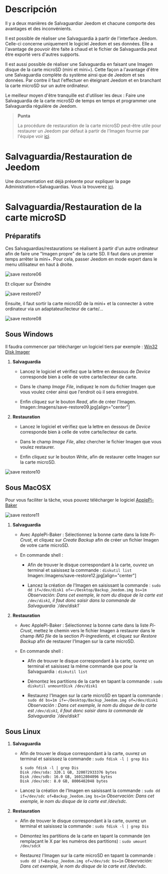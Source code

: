 Descripción 
===========

Il y a deux manières de Salvaguardiar Jeedom et chacune comporte des
avantages et des inconvénients.

Il est possible de réaliser une Salvaguardia à partir de l'interface
Jeedom. Celle-ci concerne uniquement le logiciel Jeedom et ses données.
Elle a l'avantage de pouvoir être faite à chaud et le fichier de
Salvaguardia peut être exporté vers d'autres supports.

Il est aussi possible de réaliser une Salvaguardia en faisant une Imagen
disque de la carte microSD (mini et mini+). Cette façon a l'avantage
d'être une Salvaguardia complète du système ainsi que de Jeedom et ses
données. Par contre il faut l'effectuer en éteignant Jeedom et en
branchant la carte microSD sur un autre ordinateur.

Le meilleur moyen d'être tranquille est d'utiliser les deux : Faire une
Salvaguardia de la carte microSD de temps en temps et programmer une
Salvaguardia régulière de Jeedom.

> **Punta**
>
> La procédure de restauration de la carte microSD peut-être utile pour
> restaurer un Jeedom par défaut à partir de l'Imagen fournie par
> l'équipe voir
> [ici](https://www.jeedom.fr/doc/documentation/installation/fr_FR/doc-installation.html).

Salvaguardia/Restauration de Jeedom 
=================================

Une documentation est déjà présente pour expliquer la page
Administration→Salvaguardias. Vous la trouverez
[ici](https://jeedom.github.io/core/fr_FR/backup).

Salvaguardia/Restauration de la carte microSD 
===========================================

Préparatifs 
-----------

Ces Salvaguardias/restaurations se réalisent à partir d'un autre
ordinateur afin de faire une "Imagen propre" de la carte SD. Il faut dans
un premier temps arrêter la mini+. Pour cela, passer Jeedom en mode
expert dans le menu utilisateur en haut à droite.

![save restore06](Imagens/save-restore06.jpg)

Et cliquer sur Éteindre

![save restore07](Imagens/save-restore07.jpg)

Ensuite, il faut sortir la carte microSD de la mini+ et la connecter à
votre ordinateur via un adaptateur/lecteur de carte/…​

![save restore08](Imagens/save-restore08.jpg)

Sous Windows 
------------

Il faudra commencer par télécharger un logiciel tiers par exemple :
[Win32 Disk Imager](http://sourceforge.net/projects/win32diskImagenr/)

1.  **Salvaguardia**

    -   Lancez le logiciel et vérifiez que la lettre en dessous de
        *Device* corresponde bien à celle de votre carte/lecteur
        de carte.

    -   Dans le champ *Image File*, indiquez le nom du fichier Imagen que
        vous voulez créer ainsi que l'endroit où il sera enregistré.

    -   Enfin cliquez sur le bouton *Read*, afin de créer l'Imagen.
        Imagen::Imagens/save-restore09.jpg\[align="center"\]

2.  **Restauration**

    -   Lancez le logiciel et vérifiez que la lettre en dessous de
        *Device* corresponde bien à celle de votre carte/lecteur
        de carte.

    -   Dans le champ *Image File*, allez chercher le fichier Imagen que
        vous voulez restaurer.

    -   Enfin cliquez sur le bouton *Write*, afin de restaurer cette
        Imagen sur la carte microSD.

![save restore10](Imagens/save-restore10.jpg)

Sous MacOSX 
-----------

Pour vous faciliter la tâche, vous pouvez télécharger le logiciel
[ApplePi-Baker](http://www.tweaking4all.com/hardware/raspberry-pi/macosx-apple-pi-baker/)

![save restore11](Imagens/save-restore11.jpg)

1.  **Salvaguardia**

    -   Avec ApplePi-Baker : Sélectionnez la bonne carte dans la liste
        *Pi-Crust*, et cliquez sur *Create Backup* afin de créer un
        fichier Imagen de votre carte microSD.

    -   En commande shell :

        -   Afin de trouver le disque correspondant à la carte, ouvrez
            un terminal et saisissez la commande : `diskutil list`
            Imagen::Imagens/save-restore12.jpg\[align="center"\]

        -   Lancez la création de l'Imagen en saisissant la commande :
            `sudo dd if=/dev/disk1 of=~/Desktop/Backup_Jeedom.img bs=1m`
            *Observación: Dans cet exemple, le nom du disque de la carte
            est `/dev/disk1`, il faut donc saisir dans la commande de
            Salvaguardia \`/dev/disk1\`*

2.  **Restauration**

    -   Avec ApplePi-Baker : Sélectionnez la bonne carte dans la liste
        *Pi-Crust*, mettez le chemin vers le fichier Imagen à restaurer
        dans le champ *IMG file* de la section *Pi-Ingredients*, et
        cliquez sur *Restore Backup* afin de restaurer l'Imagen sur la
        carte microSD.

    -   En commande shell :

        -   Afin de trouver le disque correspondant à la carte, ouvrez
            un terminal et saisissez la même commande que pour la
            Salvaguardia : `diskutil list`

        -   Démontez les partitions de la carte en tapant la commande :
            `sudo diskutil unmountDisk /dev/disk1`

        -   Restaurez l'Imagen sur la carte microSD en tapant la commande
            :
            `sudo dd bs=1m if=~/Desktop/Backup_Jeedom.img of=/dev/disk1`
            *Observación : Dans cet exemple, le nom du disque de la carte
            est `/dev/disk1`, il faut donc saisir dans la commande de
            Salvaguardia \`/dev/disk1\`*

Sous Linux 
----------

1.  **Salvaguardia**

    -   Afin de trouver le disque correspondant à la carte, ouvrez un
        terminal et saisissez la commande : `sudo fdisk -l | grep Dis`

        ``` {.bash}
        $ sudo fdisk -l | grep Dis
        Disk /dev/sda: 320.1 GB, 320072933376 bytes
        Disk /dev/sdb: 16.0 GB, 16012804096 bytes
        Disk /dev/sdc: 8.0 GB, 8006402048 bytes
        ```

    -   Lancez la création de l'Imagen en saisissant la commande :
        `sudo dd if=/dev/sdc of=Backup_Jeedom.img bs=1m` *Observación: Dans
        cet exemple, le nom du disque de la carte est /dev/sdc.*

2.  **Restauration**

    -   Afin de trouver le disque correspondant à la carte, ouvrez un
        terminal et saisissez la commande : `sudo fdisk -l | grep Dis`

    -   Démontez les partitions de la carte en tapant la commande (en
        remplaçant le X par les numéros des partitions) :
        `sudo umount /dev/sdcX`

    -   Restaurez l'Imagen sur la carte microSD en tapant la commande :
        `sudo dd if=Backup_Jeedom.img of=/dev/sdc bs=1m` *Observación: Dans
        cet exemple, le nom du disque de la carte est /dev/sdc.*


